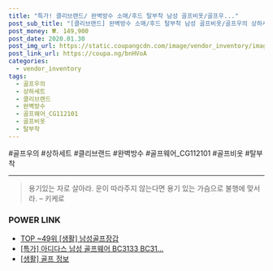 ```yaml
--- 
title: "특가! 클리브랜드/ 완벽방수 소매/후드 탈부착 남성 골프비옷/골프우..." 
post_sub_title: "[클리브랜드] 완벽방수 소매/후드 탈부착 남성 골프비옷/골프우의 상하세트/골프웨어_CG112101, M" 
post_money: ₩. 149,900 
post_date: 2020.01.30 
post_img_url: https://static.coupangcdn.com/image/vendor_inventory/images/2018/11/22/10/7/50064953-f0fe-4582-8980-3fe67a466ed8.jpg 
post_link_url: https://coupa.ng/bnHVoA 
categories: 
  - vendor_inventory 
tags: 
  - 골프우의 
  - 상하세트 
  - 클리브랜드 
  - 완벽방수 
  - 골프웨어_CG112101 
  - 골프비옷 
  - 탈부착 
--- 
```

  #골프우의 #상하세트 #클리브랜드 #완벽방수 #골프웨어_CG112101 #골프비옷 #탈부착 
<hr> 

> 용기있는 자로 살아라. 운이 따라주지 않는다면 용기 있는 가슴으로 불행에 맞서라. – 키케로 


### POWER LINK

* <a href="https://blog.naver.com/an0733/221786059676" target="_blank"> TOP ~49위 [생활] 남성골프장갑</a>
* <a href="https://blog.naver.com/an0733/221789428056" target="_blank">[특가] 아디다스 남성 골프웨어 BC3133 BC31...</a>
* <a href="https://blog.naver.com/sakai111/221768665137" target="_blank"> [생활] 골프 정보 </a>
